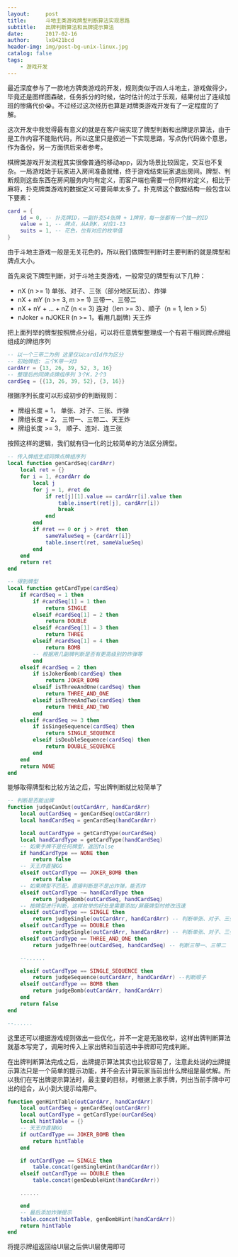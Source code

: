 ```yaml
---
layout:     post
title:      斗地主类游戏牌型判断算法实现思路
subtitle:   出牌判断算法和出牌提示算法
date:       2017-02-16
author:     lx8421bcd
header-img: img/post-bg-unix-linux.jpg
catalog: false
tags:
    - 游戏开发
---
```


最近深度参与了一款地方牌类游戏的开发，规则类似于四人斗地主，游戏做得少，毕竟还是图样图森破，任务拆分的时候，估时估计的过于乐观，结果付出了连续加班的惨痛代价😭。不过经过这次经历也算是对牌类游戏开发有了一定程度的了解。

这次开发中我觉得最有意义的就是在客户端实现了牌型判断和出牌提示算法，由于是工作内容不能贴代码，所以这里只是叙述一下实现思路，写点伪代码做个意思，作为备份，另一方面供后来者参考。  

棋牌类游戏开发流程其实很像普通的移动app，因为场景比较固定，交互也不复杂。一局游戏始于玩家进入房间准备就绪，终于游戏结束玩家退出房间。牌型、判断规则这些东西在房间服务内均有定义，而客户端也需要一份同样的定义，相比于麻将，扑克牌类游戏的数据定义可要简单太多了。扑克牌这个数据结构一般包含以下要素：

```lua
card = {
    id = 0, -- 扑克牌ID，一副扑克54张牌 + 1牌背，每一张都有一个独一的ID
    value = 1, -- 牌点，从A到K，对应1-13
    suits = 1, -- 花色，也有对应的枚举值
}
```

由于斗地主游戏一般是无关花色的，所以我们做牌型判断时主要判断的就是牌型和牌点大小。

首先来说下牌型判断，对于斗地主类游戏，一般常见的牌型有以下几种：
* nX (n >= 1) 单张、对子、三张（部分地区玩法）、炸弹
* nX + mY (n >= 3, m >= 1) 三带一、三带二
* nX + nY + ... + nZ (n <= 3) 连对（len >= 3）、顺子（n = 1, len > 5）
* nJoker + nJOKER (n >= 1，看用几副牌) 天王炸

把上面列举的牌型按照牌点分组，可以将任意牌型整理成一个有若干相同牌点牌组组成的牌组序列  

```lua
-- 以一个三带二为例 这里仅以cardId作为区分
-- 初始牌组: 三个K带一对3
cardArr = {13, 26, 39, 52, 3, 16}
-- 整理后的同牌点牌组序列 3个K，2个3
cardSeq = {{13, 26, 39, 52}, {3, 16}}
```

根据序列长度可以形成初步的判断规则：
* 牌组长度 = 1， 单张、对子、三张、炸弹 
* 牌组长度 = 2， 三带一、三带二、天王炸
* 牌组长度 >= 3， 顺子、连对、连三张

按照这样的逻辑，我们就有归一化的比较简单的方法区分牌型。  

```lua
-- 传入牌组生成同牌点牌组序列
local function genCardSeq(cardArr)
    local ret = {}
    for i = 1, #cardArr do
        local j
        for j = 1, #ret do
            if ret[j][1].value == cardArr[i].value then
                table.insert(ret[j], cardArr[i])
                break
            end
        end
        if #ret == 0 or j > #ret  then 
            sameValueSeq = {cardArr[i]}
            table.insert(ret, sameValueSeq)
        end
    end
    return ret
end

-- 得到牌型
local function getCardType(cardSeq)
    if #cardSeq = 1 then
        if #cardSeq[1] = 1 then
            return SINGLE
        elseif #cardSeq[1] = 2 then
            return DOUBLE
        elseif #cardSeq[1] = 3 then
            return THREE
        elseif #cardSeq[1] = 4 then
            return BOMB
        -- 根据用几副牌判断是否有更高级别的炸弹等
        end
    elseif #cardSeq = 2 then
        if isJokerBomb(cardSeq) then
            return JOKER_BOMB
        elseif isThreeAndOne(cardSeq) then
            return THREE_AND_ONE
        elseif isThreeAndTwo(cardSeq) then
            return THREE_AND_TWO
        end
    elseif #cardSeq >= 3 then
        if isSingeSequence(cardSeq) then
            return SINGLE_SEQUENCE
        elseif isDoubleSequence(cardSeq) then
            return DOUBLE_SEQUENCE
        end
    end
    return NONE
end

```

能够取得牌型和比较方法之后，写出牌判断就比较简单了
```lua
-- 判断是否能出牌
function judgeCanOut(outCardArr, handCardArr)
    local outCardSeq = genCardSeq(outCardArr)
    local handCardSeq = genCardSeq(handCardArr)

    local outCardType = getCardType(ourCardSeq)
    local handCardType = getCardType(handCardSeq)
    -- 如果手牌不是任何牌型，返回false
    if handCardType == NONE then 
        return false
    -- 天王炸直接GG
    elseif outCardType == JOKER_BOMB then
        return false
    -- 如果牌型不匹配，直接判断是不是出炸弹，能否炸
    elseif outCardType ~= handCardType then
        return judgeBomb(outCardSeq, handCardSeq)
    -- 按牌型进行判断，这样枚举的好处是需要添加/屏蔽牌型时修改迅速
    elseif outCardType == SINGLE then
        return judgeSingle(outCardArr, handCardArr) -- 判断单张、对子、三张的方法
    elseif outCardType == DOUBLE then
        return judgeSingle(outCardArr, handCardArr) -- 判断单张、对子、三张的方法
    elseif outCardType == THREE_AND_ONE then
        return judgeThree(outCardSeq, handCardSeq) -- 判断三带一、三带二

    --......

    elseif outCardType == SINGLE_SEQUENCE then
        return judgeSequence(outCardArr, handCardArr) --判断顺子
    elseif outCardType == BOMB then 
        return judgeBomb(outCardArr, handCardArr)
    end
    return false
end

--......

```

这里还可以根据游戏规则做出一些优化，并不一定是无脑枚举，这样出牌判断算法就基本写完了，调用时传入上家出牌和当前选中手牌即可完成判断。  

在出牌判断算法完成之后，出牌提示算法其实也比较容易了，注意此处说的出牌提示算法只是一个简单的提示功能，并不会去计算玩家当前出什么牌组是最优解。所以我们在写出牌提示算法时，最主要的目标，时根据上家手牌，列出当前手牌中可出的组合，从小到大提示给用户。  

```lua
function genHintTable(outCardArr, handCardArr)
    local outCardSeq = genCardSeq(outCardArr)
    local outCardType = getCardType(ourCardSeq)
    local hintTable = {}
    -- 天王炸直接GG
    if outCardType == JOKER_BOMB then
        return hintTable
    end

    if outCardType == SINGLE then
        table.concat(genSingleHint(handCardArr))
    elseif outCardType == DOUBLE then
        table.concat(genDoubleHint(handCardArr))

    ......

    end
    -- 最后添加炸弹提示
    table.concat(hintTable, genBombHint(handCardArr))
    return hintTable
end
```

将提示牌组返回给UI层之后供UI层使用即可
